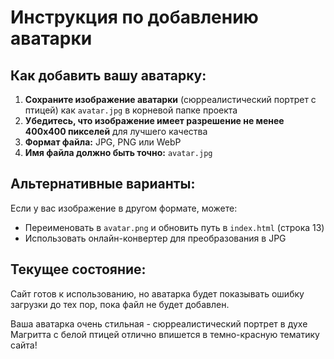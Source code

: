 # Инструкция по добавлению аватарки

## Как добавить вашу аватарку:

1. **Сохраните изображение аватарки** (сюрреалистический портрет с птицей) как `avatar.jpg` в корневой папке проекта
2. **Убедитесь, что изображение имеет разрешение не менее 400x400 пикселей** для лучшего качества
3. **Формат файла:** JPG, PNG или WebP
4. **Имя файла должно быть точно:** `avatar.jpg`

## Альтернативные варианты:

Если у вас изображение в другом формате, можете:
- Переименовать в `avatar.png` и обновить путь в `index.html` (строка 13)
- Использовать онлайн-конвертер для преобразования в JPG

## Текущее состояние:

Сайт готов к использованию, но аватарка будет показывать ошибку загрузки до тех пор, пока файл не будет добавлен.

Ваша аватарка очень стильная - сюрреалистический портрет в духе Магритта с белой птицей отлично впишется в темно-красную тематику сайта!